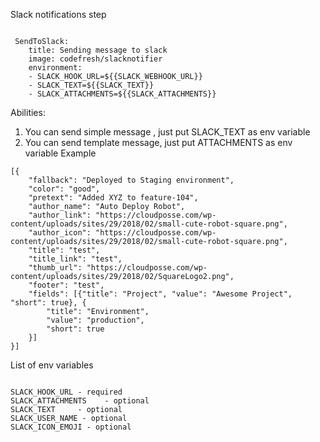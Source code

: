 Slack notifications step




```steps:

 SendToSlack:
    title: Sending message to slack
    image: codefresh/slacknotifier
    environment:
    - SLACK_HOOK_URL=${{SLACK_WEBHOOK_URL}}
    - SLACK_TEXT=${{SLACK_TEXT}}
    - SLACK_ATTACHMENTS=${{SLACK_ATTACHMENTS}}
```

Abilities: 
1. You can send simple message , just put SLACK_TEXT as env variable
2. You can send template message, just put ATTACHMENTS as env variable
Example 
```
[{
    "fallback": "Deployed to Staging environment",
    "color": "good",
    "pretext": "Added XYZ to feature-104",
    "author_name": "Auto Deploy Robot",
    "author_link": "https://cloudposse.com/wp-content/uploads/sites/29/2018/02/small-cute-robot-square.png",
    "author_icon": "https://cloudposse.com/wp-content/uploads/sites/29/2018/02/small-cute-robot-square.png",
    "title": "test",
    "title_link": "test",
    "thumb_url": "https://cloudposse.com/wp-content/uploads/sites/29/2018/02/SquareLogo2.png",
    "footer": "test",
    "fields": [{"title": "Project", "value": "Awesome Project", "short": true}, {
        "title": "Environment",
        "value": "production",
        "short": true
    }]
}]
```
 
List of env variables

```

SLACK_HOOK_URL - required
SLACK_ATTACHMENTS    - optional
SLACK_TEXT     - optional
SLACK_USER_NAME - optional
SLACK_ICON_EMOJI - optional

```
